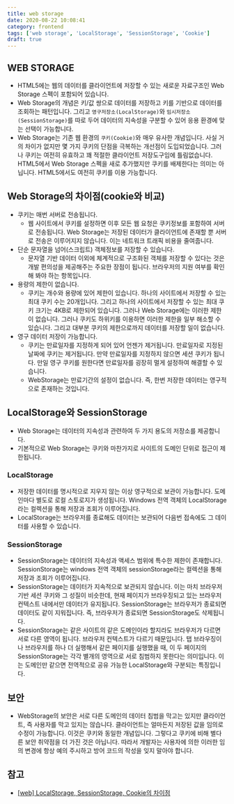 ```yaml
---
title: web storage
date: 2020-08-22 10:08:41
category: frontend
tags: ['web storage', 'LocalStorage', 'SessionStorage', 'Cookie']
draft: true
---
```


## WEB STORAGE

- HTML5에는 웹의 데이터를 클라이언트에 저장할 수 있는 새로운 자료구조인 Web Storage 스펙이 포함되어 있습니다.
- Web Storage의 개념은 키/값 쌍으로 데이터를 저장하고 키를 기반으로 데이터를 조회하는 패턴입니다. 그리고 `영구저장소(LocalStorage)`와 `임시저장소(SessionStorage)`를 따로 두어 데이터의 지속성을 구분할 수 있어 응용 환경에 맞는 선택이 가능합니다.
- Web Storage는 기존 웹 환경의 `쿠키(Cookie)`와 매우 유사한 개념입니다. 사실 거의 차이가 없지만 몇 가지 쿠키의 단점을 극복하는 개선점이 도입되었습니다. 그러나 쿠키는 여전히 유효하고 꽤 적절한 클라이언트 저장도구임에 틀림없습니다. HTML5에서 Web Storage 스펙을 새로 추가했지만 쿠키를 배제한다는 의미는 아닙니다. HTML5에서도 여전히 쿠키를 이용 가능합니다.

## Web Storage의 차이점(cookie와 비교)

- 쿠키는 매번 서버로 전송됩니다.
  - 웹 사이트에서 쿠키를 설정하면 이후 모든 웹 요청은 쿠키정보를 포함하여 서버로 전송됩니다. Web Storage는 저장된 데이터가 클라이언트에 존재할 뿐 서버로 전송은 이루어지지 않습니다. 이는 네트워크 트래픽 비용을 줄여줍니다.
- 단순 문자열을 넘어(스크립트) 객체정보를 저장할 수 있습니다.
  - 문자열 기반 데이터 이외에 체계적으로 구조화된 객체를 저장할 수 있다는 것은 개발 편의성을 제공해주는 주요한 장점이 됩니다. 브라우저의 지원 여부를 확인해 봐야 하는 항목입니다.
- 용량의 제한이 없습니다.
  - 쿠키는 개수와 용량에 있어 제한이 있습니다. 하나의 사이트에서 저장할 수 있는 최대 쿠키 수는 20개입니다. 그리고 하나의 사이트에서 저장할 수 있는 최대 쿠키 크기는 4KB로 제한되어 있습니다. 그러나 Web Storage에는 이러한 제한이 없습니다. 그러나 쿠키도 하위키를 이용하면 이러한 제한을 일부 해소할 수 있습니다. 그리고 대부분 쿠키의 제한으로까지 데이터를 저장할 일이 없습니다.
- 영구 데이터 저장이 가능합니다.
  - 쿠키는 만료일자를 지정하게 되어 있어 언젠가 제거됩니다. 만료일자로 지정된 날짜에 쿠키는 제거됩니다. 만약 만료일자를 지정하지 않으면 세션 쿠키가 됩니다. 만일 영구 쿠키를 원한다면 만료일자를 굉장히 멀게 설정하여 해결할 수 있습니다.
  - WebStorage는 만료기간의 설정이 없습니다. 즉, 한번 저장한 데이터는 영구적으로 존재하는 것입니다.

## LocalStorage와 SessionStorage

- Web Storage는 데이터의 지속성과 관련하여 두 가지 용도의 저장소를 제공합니다.
- 기본적으로 Web Storage는 쿠키와 마찬가지로 사이트의 도메인 단위로 접근이 제한됩니다.

### LocalStorage

- 저장한 데이터를 명시적으로 지우지 않는 이상 영구적으로 보관이 가능합니다. 도메인마다 별도로 로컬 스토로지가 생성됩니다. Windows 전역 객체의 LocalStorage라는 컬렉션을 통해 저장과 조회가 이루어집니다.
- LocalStorage는 브라우저를 종료해도 데이터는 보관되어 다음번 접속에도 그 데이터를 사용할 수 있습니다.

### SessionStorage

- SessionStorage는 데이터의 지속성과 액세스 범위에 특수한 제한이 존재합니다. SessionStorage는 windows 전역 객체의 sessionStorage라는 컬렉션을 통해 저장과 조회가 이루어집니다.
- SessionStorage는 데이터가 지속적으로 보관되지 않습니다. 이는 마치 브라우저 기반 세션 쿠키와 그 성질이 비슷한데, 현재 페이지가 브라우징되고 있는 브라우저 컨텍스트 내에서만 데이터가 유지됩니다. SessionStorage는 브라우저가 종료되면 데이터도 같이 지워집니다. 즉, 브라우저가 종료되면 SessionStorage도 삭제됩니다.
- SessionStorage는 같은 사이트의 같은 도메인이라 할지라도 브라우저가 다르면 서로 다른 영역이 됩니다. 브라우저 컨텍스트가 다르기 때문입니다. 탭 브라우징이나 브라우저를 하나 더 실행해서 같은 페이지를 실행했을 때, 이 두 페이지의 SessionStorage는 각각 별개의 영역으로 서로 침범하지 못한다는 의미입니다. 이는 도메인만 같으면 전역적으로 공유 가능한 LocalStorage와 구분되는 특징입니다.

## 보안

- WebStorage의 보안은 서로 다른 도메인의 데이터 침범을 막고는 있지만 클라이언트, 즉 사용자를 막고 있지는 않습니다. 클라이언트는 얼마든지 저장된 값을 임의로 수정이 가능합니다. 이것은 쿠키와 동일한 개념입니다. 그렇다고 쿠키에 비해 별다른 보안 취약점을 더 가진 것은 아닙니다. 따라서 개발자는 사용자에 의한 이러한 임의 변경에 항상 예의 주시하고 방어 코드의 작성을 잊지 말아야 합니다.

## 참고

- [[web] LocalStorage, SessionStorage, Cookie의 차이점](https://velog.io/@ejchaid/localstorage-sessionstorage-cookie%EC%9D%98-%EC%B0%A8%EC%9D%B4%EC%A0%90)

